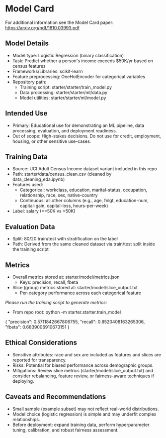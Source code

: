 # Model Card

For additional information see the Model Card paper: https://arxiv.org/pdf/1810.03993.pdf

## Model Details
- Model type: Logistic Regression (binary classification)
- Task: Predict whether a person's income exceeds $50K/yr based on census features
- Frameworks/Libraries: scikit-learn
- Feature preprocessing: OneHotEncoder for categorical variables
- Repository path:
  - Training script: starter/starter/train_model.py
  - Data processing: starter/starter/ml/data.py
  - Model utilities: starter/starter/ml/model.py

## Intended Use
- Primary: Educational use for demonstrating an ML pipeline, data processing, evaluation, and deployment readiness.
- Out of scope: High-stakes decisions. Do not use for credit, employment, housing, or other sensitive use-cases.

## Training Data
- Source: UCI Adult Census Income dataset variant included in this repo
- Path: starter/data/census_clean.csv (cleaned by data_cleaning_eda.ipynb)
- Features used:
  - Categorical: workclass, education, marital-status, occupation, relationship, race, sex, native-country
  - Continuous: all other columns (e.g., age, fnlgt, education-num, capital-gain, capital-loss, hours-per-week)
- Label: salary (<=50K vs >50K)

## Evaluation Data
- Split: 80/20 train/test with stratification on the label
- Path: Derived from the same cleaned dataset via train/test split inside the training script

## Metrics
- Overall metrics stored at: starter/model/metrics.json
  - Keys: precision, recall, fbeta
- Slice (group) metrics stored at: starter/model/slice_output.txt
  - Per-category performance across each categorical feature

_Please run the training script to generate metrics:_
- From repo root: python -m starter.starter.train_model

{
  "precision": 0.5711842667806755,
  "recall": 0.8520408163265306,
  "fbeta": 0.6839006910673151
}

## Ethical Considerations
- Sensitive attributes: race and sex are included as features and slices are reported for transparency.
- Risks: Potential for biased performance across demographic groups.
- Mitigations: Review slice metrics (starter/model/slice_output.txt) and consider rebalancing, feature review, or fairness-aware techniques if deploying.

## Caveats and Recommendations
- Small sample (example subset) may not reflect real-world distributions.
- Model choice (logistic regression) is simple and may underfit complex relationships.
- Before deployment: expand training data, perform hyperparameter tuning, calibration, and robust fairness assessment.
